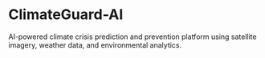 # ClimateGuard-AI
AI-powered climate crisis prediction and prevention platform using satellite imagery, weather data, and environmental analytics.
